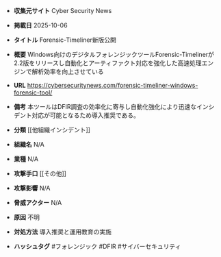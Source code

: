 - **収集元サイト**
Cyber Security News

- **掲載日**
2025-10-06

- **タイトル**
Forensic-Timeliner新版公開

- **概要**
Windows向けのデジタルフォレンジックツールForensic-Timelinerが2.2版をリリースし自動化とアーティファクト対応を強化した高速処理エンジンで解析効率を向上させている

- **URL**
https://cybersecuritynews.com/forensic-timeliner-windows-forensic-tool/

- **備考**
本ツールはDFIR調査の効率化に寄与し自動化強化により迅速なインシデント対応が可能となるため導入推奨である。

- **分類**
[[他組織インシデント]]

- **組織名**
N/A

- **業種**
N/A

- **攻撃手口**
[[その他]]

- **攻撃影響**
N/A

- **脅威アクター**
N/A

- **原因**
不明

- **対処方法**
導入推奨と運用教育の実施

- **ハッシュタグ**
#フォレンジック #DFIR #サイバーセキュリティ

